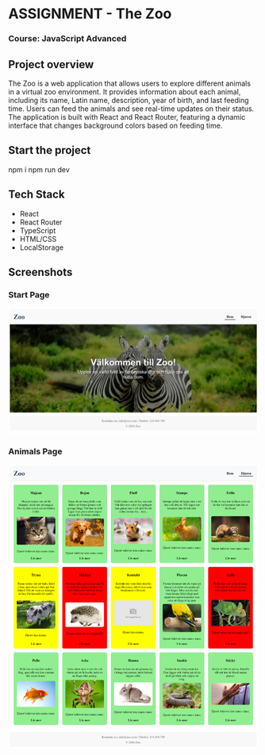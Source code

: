 # ASSIGNMENT - The Zoo

### Course: JavaScript Advanced

## Project overview

The Zoo is a web application that allows users to explore different animals in a virtual zoo environment. It provides information about each animal, including its name, Latin name, description, year of birth, and last feeding time. Users can feed the animals and see real-time updates on their status. The application is built with React and React Router, featuring a dynamic interface that changes background colors based on feeding time.

## Start the project

npm i
npm run dev

## Tech Stack

- React
- React Router
- TypeScript
- HTML/CSS
- LocalStorage

## Screenshots

### Start Page
![Start page](./src/assets/screenshots/homepage-desktop.png)

### Animals Page
![Animals page](./src/assets/screenshots/animals-desktop.png)
